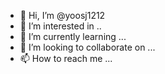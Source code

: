 - 👋 Hi, I’m @yoosj1212
- 👀 I’m interested in ..
- 🌱 I’m currently learning ...
- 💞️ I’m looking to collaborate on ...
- 📫 How to reach me ...
